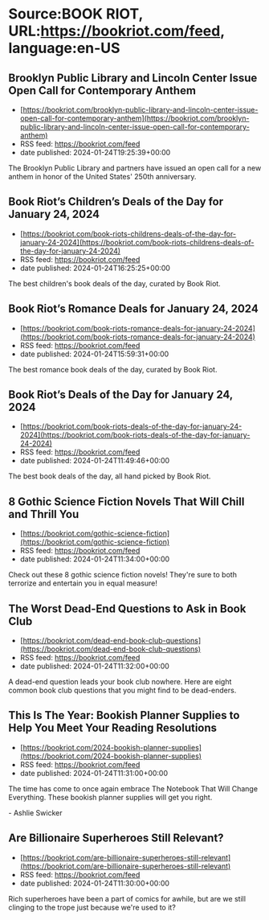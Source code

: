 # Source:BOOK RIOT, URL:https://bookriot.com/feed, language:en-US

## Brooklyn Public Library and Lincoln Center Issue Open Call for Contemporary Anthem
 - [https://bookriot.com/brooklyn-public-library-and-lincoln-center-issue-open-call-for-contemporary-anthem](https://bookriot.com/brooklyn-public-library-and-lincoln-center-issue-open-call-for-contemporary-anthem)
 - RSS feed: https://bookriot.com/feed
 - date published: 2024-01-24T19:25:39+00:00

The Brooklyn Public Library and partners have issued an open call for a new anthem in honor of the United States' 250th anniversary.

## Book Riot’s Children’s Deals of the Day for January 24, 2024
 - [https://bookriot.com/book-riots-childrens-deals-of-the-day-for-january-24-2024](https://bookriot.com/book-riots-childrens-deals-of-the-day-for-january-24-2024)
 - RSS feed: https://bookriot.com/feed
 - date published: 2024-01-24T16:25:25+00:00

The best children's book deals of the day, curated by Book Riot.

## Book Riot’s Romance Deals for January 24, 2024
 - [https://bookriot.com/book-riots-romance-deals-for-january-24-2024](https://bookriot.com/book-riots-romance-deals-for-january-24-2024)
 - RSS feed: https://bookriot.com/feed
 - date published: 2024-01-24T15:59:31+00:00

The best romance book deals of the day, curated by Book Riot.

## Book Riot’s Deals of the Day for January 24, 2024
 - [https://bookriot.com/book-riots-deals-of-the-day-for-january-24-2024](https://bookriot.com/book-riots-deals-of-the-day-for-january-24-2024)
 - RSS feed: https://bookriot.com/feed
 - date published: 2024-01-24T11:49:46+00:00

The best book deals of the day, all hand picked by Book Riot.

## 8 Gothic Science Fiction Novels That Will Chill and Thrill You
 - [https://bookriot.com/gothic-science-fiction](https://bookriot.com/gothic-science-fiction)
 - RSS feed: https://bookriot.com/feed
 - date published: 2024-01-24T11:34:00+00:00

Check out these 8 gothic science fiction novels! They're sure to both terrorize and entertain you in equal measure!

## The Worst Dead-End Questions to Ask in Book Club
 - [https://bookriot.com/dead-end-book-club-questions](https://bookriot.com/dead-end-book-club-questions)
 - RSS feed: https://bookriot.com/feed
 - date published: 2024-01-24T11:32:00+00:00

A dead-end question leads your book club nowhere. Here are eight common book club questions that you might find to be dead-enders.

## This Is The Year: Bookish Planner Supplies to Help You Meet Your Reading Resolutions
 - [https://bookriot.com/2024-bookish-planner-supplies](https://bookriot.com/2024-bookish-planner-supplies)
 - RSS feed: https://bookriot.com/feed
 - date published: 2024-01-24T11:31:00+00:00

The time has come to once again embrace The Notebook That Will Change Everything. These bookish planner supplies will get you right.<p>- Ashlie Swicker</p>

## Are Billionaire Superheroes Still Relevant?
 - [https://bookriot.com/are-billionaire-superheroes-still-relevant](https://bookriot.com/are-billionaire-superheroes-still-relevant)
 - RSS feed: https://bookriot.com/feed
 - date published: 2024-01-24T11:30:00+00:00

Rich superheroes have been a part of comics for awhile, but are we still clinging to the trope just because we're used to it?

